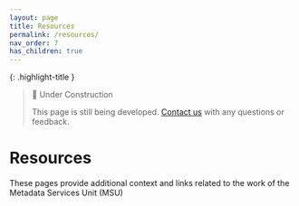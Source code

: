 ```yaml
---
layout: page
title: Resources
permalink: /resources/
nav_order: 7
has_children: true
---
```


{: .highlight-title }
> 🚧 Under Construction
>
> This page is still being developed. [Contact us](/metadata-documentation/contact/) with any questions or feedback.

# Resources

These pages provide additional context and links related to the work of the Metadata Services Unit (MSU)
